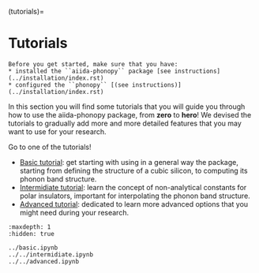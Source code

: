 (tutorials)=
# Tutorials

```{important}
Before you get started, make sure that you have:
* installed the ``aiida-phonopy`` package [see instructions](../installation/index.rst)
* configured the ``phonopy`` [(see instructions)](../installation/index.rst)
```

In this section you will find some tutorials that you will guide you through how to use the aiida-phonopy package, from **zero** to **hero**!
We devised the tutorials to gradually add more and more detailed features that you may want to use for your research.

Go to one of the tutorials!

- [Basic tutorial](../basic.ipynb): get starting with using in a general way the package, starting from defining the structure of a cubic silicon, to computing its phonon band structure.
- [Intermidiate tutorial](../intermidiate.ipynb): learn the concept of non-analytical constants for polar insulators, important for interpolating the phonon band structure.
- [Advanced tutorial](../advanced.ipynb): dedicated to learn more advanced options that you might need during your research.

```{toctree}
:maxdepth: 1
:hidden: true

../basic.ipynb
../../intermidiate.ipynb
../../advanced.ipynb
```
